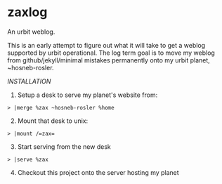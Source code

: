 zaxlog
======

An urbit weblog.

This is an early attempt to figure out what it will take to get a weblog
supported by urbit operational. The log term goal is to move my weblog from
github/jekyll/minimal mistakes permanently onto my urbit planet, ~hosneb-rosler.


*INSTALLATION*

1. Setup a desk to serve my planet's website from:
```
> |merge %zax ~hosneb-rosler %home
```
2. Mount that desk to unix:
```
> |mount /=zax=
```
3. Start serving from the new desk
```
> |serve %zax
```
4. Checkout this project onto the server hosting my planet
```
```
